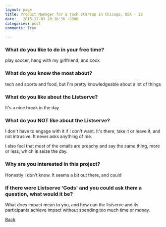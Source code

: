 ```yaml
---
layout: page
title: Product Manager for a tech startup in Chicago, USA - 28
date:   2015-12-03 20:16:36 -0800
categories: post
comments: True

---
```


### What do you like to do in your free time?
<p>play soccer, hang with my girlfriend, and cook</p>

### What do you know the most about?
<p>tech and sports and food, but I'm pretty knowledgeable about a lot of things</p>

### What do you like about the Listserve?
<p>It's a nice break in the day</p>

### What do you NOT like about the Listserve?
<p>I don't have to engage with it if I don't want. It's there, take it or leave it, and not intrusive. It never asks anything of me. 

I also feel that most of the emails are preachy and say the same thing, more or less, which is seize the day. </p>

### Why are you interested in this project?
<p>Honestly I don't know. It seems a bit out there, and could </p>

### If there were Listserve 'Gods' and you could ask them a question, what would it be?
<p>What does impact mean to you, and how can the listserve and its participants achieve impact without spending too much time or money.</p>

[Back][1]

[1]: /home/responders/all